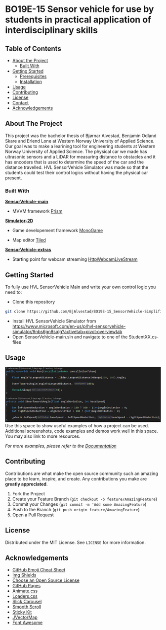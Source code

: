 # BO19E-15 Sensor vehicle for use by students in practical application of interdisciplinary skills 

## Table of Contents

* [About the Project](#about-the-project)
  * [Built With](#built-with)
* [Getting Started](#getting-started)
  * [Prerequisites](#prerequisites)
  * [Installation](#installation)
* [Usage](#usage)
* [Contributing](#contributing)
* [License](#license)
* [Contact](#contact)
* [Acknowledgements](#acknowledgements)

## About The Project
This project was the bachelor thesis of Bjørnar Alvestad, Benjamin Odland Skare and Erlend Lone at Western Norway University of Applied Science.
Our goal was to make a learining tool for engineering students at Western Norway University of Applied Science. The physical car we made has ultrasonic sensors and a LiDAR for measuring distance to obstacles and it has encoders that is used to determine the speed of the car and the distance travelled. HVL SensorVehicle Simulator was made so that the students could test their control logics without having the physical car present.


### Built With
**<u>SensorVehicle-main</u>**

* MVVM framework [Prism](https://prismlibrary.github.io/docs/)



**<u>Simulator-2D</u>**

* Game developement framework [MonoGame](http://www.monogame.net/)

* Map editor [Tiled](https://www.mapeditor.org/)

  

**<u>SensorVehicle-extras</u>**

* Starting point for webcam streaming [HttpWebcamLiveStream](https://github.com/SaschaIoT/HttpWebcamLiveStream/tree/master/HttpWebcamLiveStream)

  

## Getting Started
To fully use HVL SensorVehicle Main and write your own control logic you need to:
* Clone this repository
```sh
git clone https://github.com/BjAlvestad/BO19E-15_SensorVehicle-Simplified.git
```
* Install HVL SensorVehicle Simulator from https://www.microsoft.com/en-us/p/hvl-sensorvehicle-simulator/9nbs6gn8sqlg?activetab=pivot:overviewtab
* Open SensorVehicle-main.sln and navigate to one of the StudentXX.cs-files

## Usage
![Bilde](%5BDrawings%20and%20Documents%5D/Pictures/DriveToLargestDistance.png)
Use this space to show useful examples of how a project can be used. Additional screenshots, code examples and demos work well in this space. You may also link to more resources.

_For more examples, please refer to the [Documentation](https://example.com)_



## Contributing

Contributions are what make the open source community such an amazing place to be learn, inspire, and create. Any contributions you make are **greatly appreciated**.

1. Fork the Project
2. Create your Feature Branch (`git checkout -b feature/AmazingFeature`)
3. Commit your Changes (`git commit -m 'Add some AmazingFeature`)
4. Push to the Branch (`git push origin feature/AmazingFeature`)
5. Open a Pull Request



## License

Distributed under the MIT License. See `LICENSE` for more information.



## Acknowledgements
* [GitHub Emoji Cheat Sheet](https://www.webpagefx.com/tools/emoji-cheat-sheet)
* [Img Shields](https://shields.io)
* [Choose an Open Source License](https://choosealicense.com)
* [GitHub Pages](https://pages.github.com)
* [Animate.css](https://daneden.github.io/animate.css)
* [Loaders.css](https://connoratherton.com/loaders)
* [Slick Carousel](https://kenwheeler.github.io/slick)
* [Smooth Scroll](https://github.com/cferdinandi/smooth-scroll)
* [Sticky Kit](http://leafo.net/sticky-kit)
* [JVectorMap](http://jvectormap.com)
* [Font Awesome](https://fontawesome.com)





[build-shield]: https://img.shields.io/badge/build-passing-brightgreen.svg?style=flat-square
[contributors-shield]: https://img.shields.io/badge/contributors-1-orange.svg?style=flat-square
[license-shield]: https://img.shields.io/badge/license-MIT-blue.svg?style=flat-square
[license-url]: https://choosealicense.com/licenses/mit
[linkedin-shield]: https://img.shields.io/badge/-LinkedIn-black.svg?style=flat-square&logo=linkedin&colorB=555
[linkedin-url]: https://linkedin.com/in/othneildrew
[product-screenshot]: https://raw.githubusercontent.com/othneildrew/Best-README-Template/master/screenshot.png